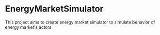 # EnergyMarketSimulator
This project aims to create energy market simulator to simulate behavior of energy market's actors 
